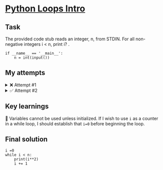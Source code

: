 # [Python Loops Intro](https://www.hackerrank.com/challenges/python-loops/problem?isFullScreen=true)

## Task

The provided code stub reads an integer, n, from STDIN. For all non-negative integers i < n, print i? .

```
if __name__ == '__main__':
    n = int(input())
```

## My attempts

<details>
<summary> ❌ Attempt #1</summary>

  ```
while i < n:
    print(i**2)
    i += 1 
  ```

This yielded a runtime error.

</details>

<details>
<summary> ✅ Attempt #2</summary>

  ```
i =0
while i < n:
    print(i**2)
    i += 1 
  ```
</details>

## Key learnings

🧠 Variables cannot be used unless initialized. If I wish to use `i` as a counter in a while loop, I should establish that `i=0` before beginning the loop. 

## Final solution

```
i =0
while i < n:
    print(i**2)
    i += 1
```
